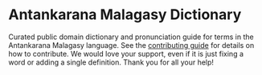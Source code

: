 
# Antankarana Malagasy Dictionary

Curated public domain dictionary and pronunciation guide for terms in the Antankarana Malagasy language. See the [contributing guide](https://github.com/drumworkteam/term/blob/make/.github/contributing.md) for details on how to contribute. We would love your support, even if it is just fixing a word or adding a single definition. Thank you for all your help!